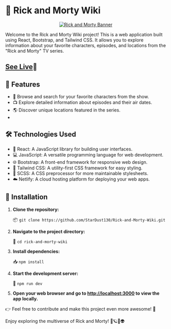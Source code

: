 # 🌟 Rick and Morty Wiki
<p align="center">
  <a href="https://stardust-rick-and-morty-wiki.netlify.app/">
    <img src="https://e0.pxfuel.com/wallpapers/726/296/desktop-wallpaper-rick-and-morty-quotes-night-time-fb-banner-rick-and-morty-fresh-1920-215-1280-imgur-rick-morty.jpg" alt="Rick and Morty Banner" />
  </a>
</p>

Welcome to the Rick and Morty Wiki project! This is a web application built using React, Bootstrap, and Tailwind CSS. It allows you to explore information about your favorite characters, episodes, and locations from the "Rick and Morty" TV series.
## [See Live](https://stardust-rick-and-morty-wiki.netlify.app/)🌟


## 🚀 Features
- 📜 Browse and search for your favorite characters from the show.
- 📺 Explore detailed information about episodes and their air dates.
- 🌎 Discover unique locations featured in the series.
- 
## 🛠️ Technologies Used

- 🚀 React: A JavaScript library for building user interfaces.
- 💻 JavaScript: A versatile programming language for web development.
- 🌐 Bootstrap: A front-end framework for responsive web design.
- 🎨 Tailwind CSS: A utility-first CSS framework for easy styling.
- 🎀 SCSS: A CSS preprocessor for more maintainable stylesheets.
- ☁️ Netlify: A cloud hosting platform for deploying your web apps.

## 🚧 Installation

1. **Clone the repository:**

   📦 `git clone https://github.com/StarDust130/Rick-and-Morty-Wiki.git`

2. **Navigate to the project directory:**

   📁 `cd rick-and-morty-wiki`

3. **Install dependencies:**

   📥 `npm install`

4. **Start the development server:**

   🚀 `npm run dev`

5. **Open your web browser and go to [http://localhost:3000](http://localhost:3000) to view the app locally.**




👉 Feel free to contribute and make this project even more awesome! 🙌

Enjoy exploring the multiverse of Rick and Morty! 🌌🪐👾👽


